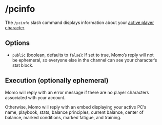 # /pcinfo

The `/pcinfo` slash command displays information about your [active player character](../active-pc.md).

## Options

- `public` (boolean, defaults to `false`): If set to true, Momo’s reply will not be ephemeral, so everyone else in the channel can see your character’s stat block.

## Execution (optionally ephemeral)

Momo will reply with an error message if there are no player characters associated with your account.

Otherwise, Momo will reply with an embed displaying your active PC’s name, playbook, stats, balance principles, current balance, center of balance, marked conditions, marked fatigue, and training.
